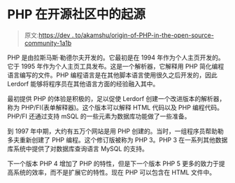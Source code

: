 # PHP 在开源社区中的起源

> 原文:[https://dev . to/akamshu/origin-of-PHP-in-the-open-source-community-1a1b](https://dev.to/akamshu/origin-of-php-in-the-open-source-community-1a1b)

PHP 是由拉斯马斯·勒德尔夫开发的。它最初是在 1994 年作为个人主页开发的。它于 1995 年作为个人主页工具发布。这是一个解析器，它解释用 PHP 简化编程语言编写的文件。PHP 编程语言是在其他脚本语言使用很久之后开发的，因此 Lerdorf 能够将程序员在其他语言方面的经验融入其中。

最初提供 PHP 的体验是积极的，足以促使 Lerdorf 创建一个改进版本的解析器，称为 PHP/FI(表单解释器)。这个版本可以解释 HTML 代码以及 PHP 编程代码。PHP/FI 还通过支持 mSQL 的一些元素为数据库功能做了一些准备。

到 1997 年中期，大约有五万个网站是用 PHP 创建的。当时，一组程序员帮助勒多夫重新创建了 PHP 编程。这个修订版被称为 PHP 3。PHP 3 在一系列其他数据库系统中提供了对数据库查询语言 MySQL 的支持。

下一个版本 PHP 4 增加了 PHP 的特性，但是下一个版本 PHP 5 更多的致力于提高系统的效率，而不是扩展它的特性。现在 PHP 可以包含在 HTML 文件中。